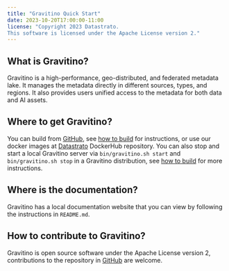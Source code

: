 ```yaml
---
title: "Gravitino Quick Start"
date: 2023-10-20T17:00:00-11:00
license: "Copyright 2023 Datastrato.
This software is licensed under the Apache License version 2."
---
```


## What is Gravitino?

Gravitino is a high-performance, geo-distributed, and federated metadata lake. It manages the metadata directly in different sources, types, and regions. It also provides users unified access to the metadata for both data and AI assets.

## Where to get Gravitino?

You can build from [GitHub](https://github.com/datastrato/gravitino), see [how to build](/docs/how-to-build) for instructions, or use our docker images at [Datastrato](https://hub.docker.com/u/datastrato) DockerHub repository. You can also stop and start a local Gravitino server via ``bin/gravitino.sh start`` and ``bin/gravitino.sh stop`` in a Gravitino distribution, see [how to build](/docs/how-to-build) for more instructions.

## Where is the documentation?

Gravitino has a local documentation website that you can view by following the instructions in ``README.md``.

## How to contribute to Gravitino?

Gravitino is open source software under the Apache License version 2, contributions to the repository in [GitHub](https://github.com/datastrato/gravitino) are welcome.
